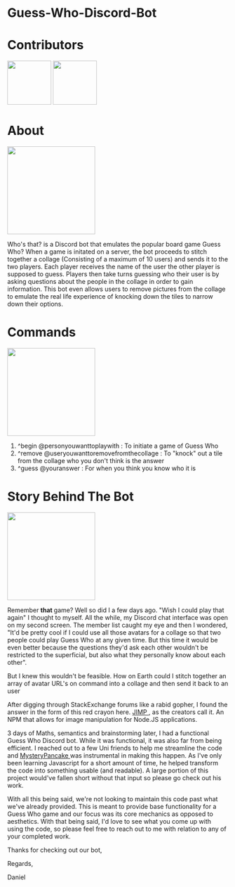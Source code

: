 # Guess-Who-Discord-Bot
<h1> Contributors </h1>
 
 
  <p float="left">
   <img src="https://avatars.githubusercontent.com/u/29562434?s=460&u=8599adbb59cfe4ddc8bdac4db5266426459ba9c8&v=4" width="100" /> 
   <img src="https://avatars.githubusercontent.com/u/9063769?s=400&u=063c9934985c1ed394f71828d9b753571fe6f640&v=4" width="100" /> 
   </p>
   
   
<h1> About </h1>

<img src = https://i.ibb.co/xG2L66s/Who-s-that.png height = 200px> </img>

Who's that? is a Discord bot that emulates the popular board game Guess Who? When a game is initated on a server, the bot proceeds to stitch together a collage (Consisting 
of a maximum of 10 users) and sends it to the two players. Each player receives the name of the user the other player is supposed to guess. Players then take turns guessing
who their user is by asking questions about the people in the collage in order to gain information. This bot even allows users to remove pictures from the collage
to emulate the real life experience of knocking down the tiles to narrow down their options.

<h1> Commands </h1>

<img src = "https://9b16f79ca967fd0708d1-2713572fef44aa49ec323e813b06d2d9.ssl.cf2.rackcdn.com/1140x_a10-7_cTC/questionmark1-1563038597.jpg" height = 200px> </img> <br/>
 1. ^begin @personyouwanttoplaywith : To initiate a game of Guess Who <br/>
 2. ^remove @useryouwanttoremovefromthecollage : To "knock" out a tile from the collage who you don't think is the answer <br/>
 3. ^guess @youranswer : For when you think you know who it is <br/>


  

<h1 > Story Behind The Bot </h1>
<img src= https://cdn-gamesworldau.pressidium.com/wp-content/uploads/2020/05/guess-who-2.jpg height = 200px> </img>


Remember <b> that </b> game? Well so did I a few days ago. "Wish I could play that again" I thought to myself. All the while, my Discord chat interface was open on my second screen. The member list caught my eye and then I wondered, "It'd be pretty cool if I could use all those avatars for a collage so that two people could play Guess Who at any given time. But this time it would be even better because the questions they'd ask each other wouldn't be restricted to the superficial, but also what they personally know about each other".

But I knew this wouldn't be feasible. How on Earth could I stitch together an array of avatar URL's on command into a collage and then send it back to an user

After digging through StackExchange forums like a rabid gopher, I found the answer in the form of this red crayon here. <a href = "https://www.npmjs.com/package/jimp"> JIMP </a> , as the creators call it. An NPM that allows for image manipulation for Node.JS applications.

3 days of Maths, semantics and brainstorming later, I had a functional Guess Who Discord bot. While it was functional, it was also far from being efficient. I reached out to a few Uni friends to help me streamline the code and <a href = "https://github.com/MysteryPancake"> MysteryPancake </a> was instrumental in making this happen. As I've only been
learning Javascript for a short amount of time, he helped transform the code into something usable (and readable). A large portion of this project would've fallen short without that input so please go check out his work.

With all this being said, we're not looking to maintain this code past what we've already provided. This is meant to provide base functionality for a Guess Who game and our 
focus was its core mechanics as opposed to aesthetics. With that being said, I'd love to see what you come up with using the code, so please feel free to reach out to me with
relation to any of your completed work.

Thanks for checking out our bot,

Regards,

Daniel

